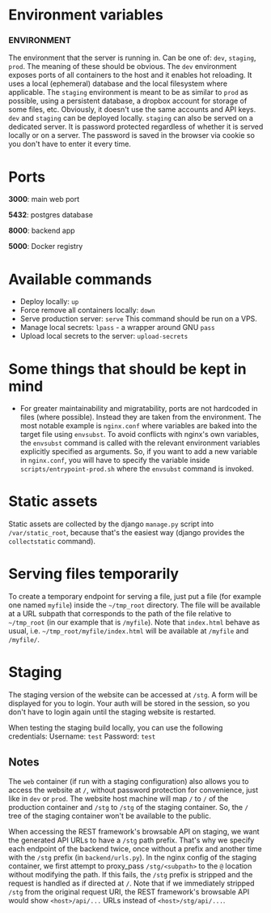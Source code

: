 
# Environment variables

### ENVIRONMENT

The environment that the server is running in. Can be one of: `dev`, `staging`,
`prod`. The meaning of these should be obvious. The `dev` environment exposes
ports of all containers to the host and it enables hot reloading. It uses a
local (ephemeral) database and the local filesystem where applicable. The
`staging` environment is meant to be as similar to `prod` as possible, using a
persistent database, a dropbox account for storage of some files, etc. Obviously,
it doesn't use the same accounts and API keys. `dev` and `staging` can be
deployed locally. `staging` can also be served on a dedicated server. It is
password protected regardless of whether it is served locally or on a server.
The password is saved in the browser via cookie so you don't have to enter it
every time.

# Ports

**3000**: main web port

**5432**: postgres database

**8000**: backend app

**5000**: Docker registry

# Available commands

- Deploy locally: `up`
- Force remove all containers locally: `down`
- Serve production server: `serve`
  This command should be run on a VPS.
- Manage local secrets: `lpass` - a wrapper around GNU `pass`
- Upload local secrets to the server: `upload-secrets`

# Some things that should be kept in mind

- For greater maintainability and migratability, ports are not hardcoded in
    files (where possible). Instead they are taken from the environment. The
    most notable example is `nginx.conf` where variables are baked into the
    target file using `envsubst`. To avoid conflicts with nginx's own variables,
    the `envsubst` command is called with the relevant environment variables
    explicitly specified as arguments. So, if you want to add a new variable in
    `nginx.conf`, you will have to specify the variable inside
    `scripts/entrypoint-prod.sh` where the `envsubst` command is invoked.

# Static assets

Static assets are collected by the django `manage.py` script into
`/var/static_root`, because that's the easiest way (django provides the
`collectstatic` command).

# Serving files temporarily

To create a temporary endpoint for serving a file, just put a file (for example
one named `myfile`) inside the `~/tmp_root` directory. The file will be
available at a URL subpath that corresponds to the path of the file relative to
`~/tmp_root` (in our example that is `/myfile`). Note that `index.html` behave
as usual, i.e. `~/tmp_root/myfile/index.html` will be available at `/myfile` and
`/myfile/`.

# Staging

The staging version of the website can be accessed at `/stg`. A form will be
displayed for you to login. Your auth will be stored in the session, so you don't
have to login again until the staging website is restarted.

When testing the staging build locally, you can use the following credentials:
Username: `test`
Password: `test`

## Notes

The `web` container (if run with a staging configuration) also allows you to
access the website at `/`, without password protection for convenience, just
like in `dev` or `prod`. The website host machine will map `/` to `/` of the
production container and `/stg` to `/stg` of the staging container. So, the `/`
tree of the staging container won't be available to the public.

When accessing the REST framework's browsable API on staging, we want the
generated API URLs to have a `/stg` path prefix. That's why we specify each
endpoint of the backend twice, once without a prefix and another time with the
`/stg` prefix (in `backend/urls.py`). In the nginx config of the staging
container, we first attempt to proxy_pass `/stg/<subpath>` to the `@` location
without modifying the path. If this fails, the `/stg` prefix is stripped and the
request is handled as if directed at `/`. Note that if we immediately stripped
`/stg` from the original request URI, the REST framework's browsable API would
show `<host>/api/...` URLs instead of `<host>/stg/api/...`.

